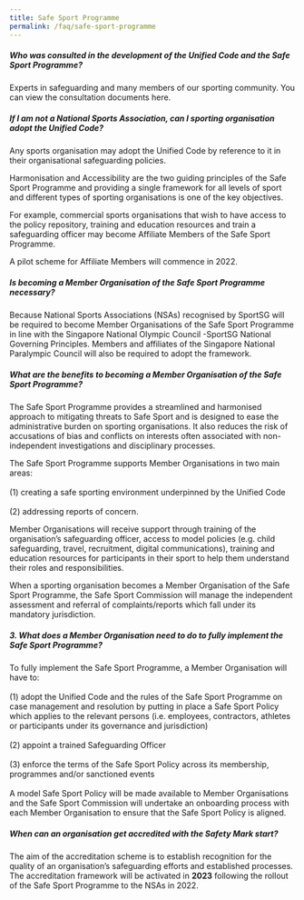 ```yaml
---
title: Safe Sport Programme
permalink: /faq/safe-sport-programme
---
```

##### **Who was consulted in the development of the Unified Code and the Safe Sport Programme?**

Experts in safeguarding and many members of our sporting community. You can view the consultation documents here.


##### **If I am not a National Sports Association, can I sporting organisation adopt the Unified Code?**

Any sports organisation may adopt the Unified Code by reference to it in their organisational safeguarding policies.

Harmonisation and Accessibility are the two guiding principles of the Safe Sport Programme and providing a single framework for all levels of sport and different types of sporting organisations is one of the key objectives.<br>

 For example, commercial sports organisations that wish to have access to the policy repository, training and education resources and train a safeguarding officer may become Affiliate Members of the Safe Sport Programme.<br>

A pilot scheme for Affiliate Members will commence in 2022.


##### **Is becoming a Member Organisation of the Safe Sport Programme necessary?**

Because  National Sports Associations (NSAs) recognised by SportSG will be required to become Member Organisations of the Safe Sport Programme in line with the Singapore National Olympic Council -SportSG National Governing Principles. Members and affiliates of the Singapore National Paralympic Council will also be required to adopt the framework.


##### **What are the benefits to becoming a Member Organisation of the Safe Sport Programme?**

The Safe Sport Programme provides a streamlined and harmonised approach to mitigating threats to Safe Sport and is designed to ease the administrative burden on sporting organisations. It also reduces the risk of accusations of bias and conflicts on interests often associated with non-independent investigations and disciplinary processes.

The Safe Sport Programme supports Member Organisations in two main areas: <br><br>
(1) creating a safe sporting environment underpinned by the Unified Code <br><br>
(2) addressing reports of concern. <br>

Member Organisations will receive support through training of the organisation’s safeguarding officer, access to
model policies (e.g. child safeguarding, travel, recruitment, digital communications), training and education resources for participants in their sport to help them understand their roles and responsibilities.

When a sporting organisation becomes a Member Organisation of the Safe Sport Programme, the Safe Sport Commission will manage the independent assessment and referral of complaints/reports which fall under its mandatory jurisdiction.





##### **3.  What does a Member Organisation need to do to fully implement the Safe Sport Programme?**

To fully implement the Safe Sport Programme, a Member Organisation will have to:<br><br>
(1) adopt the Unified Code and the rules of the Safe Sport Programme on case management and resolution by putting in place a Safe Sport Policy which applies to the relevant persons (i.e. employees, contractors, athletes or participants under its governance and jurisdiction)<br><br>
(2) appoint a trained Safeguarding Officer<br><br>
(3) enforce the terms of the Safe Sport Policy across its membership, programmes and/or sanctioned events <br><br>
A model Safe Sport Policy will be made available to Member Organisations and the Safe Sport Commission will undertake an onboarding process with each Member Organisation to ensure that the Safe Sport Policy is aligned.
 

##### **When can an organisation get accredited with the Safety Mark start?**
The aim of the accreditation scheme is to establish recognition for the quality of an organisation’s safeguarding efforts and established processes. The accreditation framework will be activated in **2023** following the rollout of the Safe Sport Programme to the NSAs in 2022.


